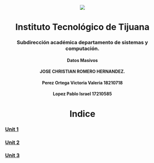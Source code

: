 
<p align="center">
 <img src="https://user-images.githubusercontent.com/77422159/157056166-aa1ef8bd-fa1d-42c0-8846-860d0e81f54f.png">
  </p>

<h1 align="center"> Instituto Tecnológico de Tijuana </h1>
<h3 align="center"> Subdirección académica departamento de sistemas y computación.</h3>
<h4 align="center"> Datos Masivos</h4>

<h4 align="center"> JOSE CHRISTIAN ROMERO HERNANDEZ.</h4>



<h4 align="center"> Perez Ortega Victoria Valeria 18210718</h4>
<h4 align="center"> Lopez Pablo Israel 17210585</h4>


<h1 align="center"> Indice </h1>




###  [Unit 1 ](https://github.com/israelpablo/DatoMasivos/tree/Unit1/Unit1)
###  [Unit 2 ](https://github.com/israelpablo/DatoMasivos/tree/Unit2/Unit2)
###  [Unit 3 ](https://github.com/israelpablo/DatoMasivos/tree/Unit2/Unit3)

